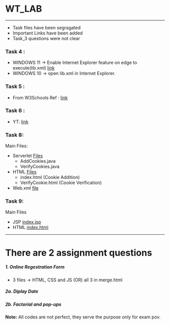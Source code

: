 # WT_LAB

---

- Task files have been segragated
- Important Links have been added
- Task_3 questions were not clear

### Task 4 :

- WINDOWS 11 -> Enable Internet Explorer feature on edge to execute(lib.xml) [link](https://allthings.how/how-to-use-internet-explorer-in-microsoft-edge-on-windows-11/)
- WINDOWS 10 -> open lib.xml in Internet Explorer.

### Task 5 :

- From W3Schools Ref : [link](https://www.w3schools.com/angular/angular_routing.asp)

### Task 6 :

- YT: [link](https://www.youtube.com/watch?v=AffS_4Mrrww)

### Task 8:

Main Files:

- Serverlet [Files](Task_8/src/java/com)
  - AddCookies.java
  - VerifyCookies.java
- HTML [Files](Task_8/web/)
  - index.html (Cookie Addition)
  - VerifyCookie.html (Cookie Verification)
- Web.xml [file](Task_8/web/WEB-INF/web.xml)

### Task 9:

Main Files

- JSP [index.jsp](Task_9/web/index.jsp)
- HTML [index.html](Task_9/web/index.html)

---

# There are 2 assignment questions

##### 1. Online Regestration Form

- 3 files -> HTML, CSS and JS (OR) all 3 in merge.html

##### 2a. Diplay Date

##### 2b. Factorial and pop-ups

**Note:** All codes are not perfect, they serve the purpose only for exam pov.
